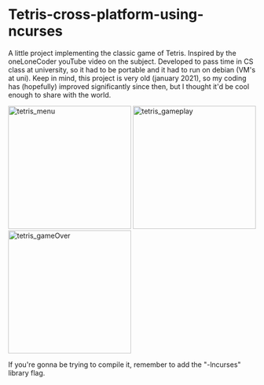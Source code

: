 # Tetris-cross-platform-using-ncurses
A little project implementing the classic game of Tetris. Inspired by the oneLoneCoder youTube video on the subject.
Developed to pass time in CS class at university, so it had to be portable and it had to run on debian (VM's at uni).
Keep in mind, this project is very old (january 2021), so my coding has (hopefully) improved significantly since then, but I thought it'd be cool enough to share with the world.


<img width="250" alt="tetris_menu" src="https://user-images.githubusercontent.com/81037885/148267371-067c4bf0-4506-47ab-a044-36915818144f.png">
<img width="250" alt="tetris_gameplay" src="https://user-images.githubusercontent.com/81037885/148267401-f823f807-6349-4b6b-a22e-116d94207f58.png">
<img width="250" alt="tetris_gameOver" src="https://user-images.githubusercontent.com/81037885/148267414-688fca80-59ae-4d4a-8b82-cb9f5082fec0.png">


If you're gonna be trying to compile it, remember to add the "-lncurses" library flag.
